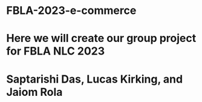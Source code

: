 # FBLA-2023-e-commerce
# Here we will create our group project for FBLA NLC 2023 
# Saptarishi Das, Lucas Kirking, and Jaiom Rola
